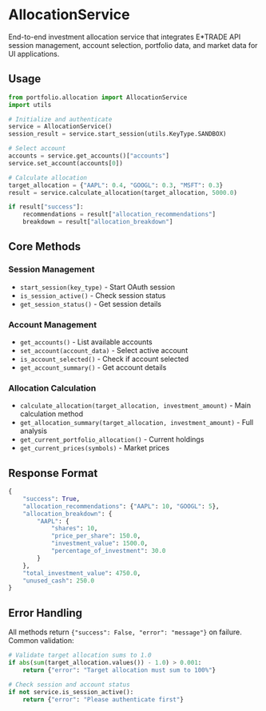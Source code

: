# AllocationService

End-to-end investment allocation service that integrates E*TRADE API session management, account selection, portfolio data, and market data for UI applications.

## Usage

```python
from portfolio.allocation import AllocationService
import utils

# Initialize and authenticate
service = AllocationService()
session_result = service.start_session(utils.KeyType.SANDBOX)

# Select account
accounts = service.get_accounts()["accounts"]
service.set_account(accounts[0])

# Calculate allocation
target_allocation = {"AAPL": 0.4, "GOOGL": 0.3, "MSFT": 0.3}
result = service.calculate_allocation(target_allocation, 5000.0)

if result["success"]:
    recommendations = result["allocation_recommendations"]
    breakdown = result["allocation_breakdown"]
```

## Core Methods

### Session Management
- `start_session(key_type)` - Start OAuth session
- `is_session_active()` - Check session status
- `get_session_status()` - Get session details

### Account Management  
- `get_accounts()` - List available accounts
- `set_account(account_data)` - Select active account
- `is_account_selected()` - Check if account selected
- `get_account_summary()` - Get account details

### Allocation Calculation
- `calculate_allocation(target_allocation, investment_amount)` - Main calculation method
- `get_allocation_summary(target_allocation, investment_amount)` - Full analysis
- `get_current_portfolio_allocation()` - Current holdings
- `get_current_prices(symbols)` - Market prices

## Response Format

```python
{
    "success": True,
    "allocation_recommendations": {"AAPL": 10, "GOOGL": 5},
    "allocation_breakdown": {
        "AAPL": {
            "shares": 10,
            "price_per_share": 150.0,
            "investment_value": 1500.0,
            "percentage_of_investment": 30.0
        }
    },
    "total_investment_value": 4750.0,
    "unused_cash": 250.0
}
```

## Error Handling

All methods return `{"success": False, "error": "message"}` on failure. Common validation:

```python
# Validate target allocation sums to 1.0
if abs(sum(target_allocation.values()) - 1.0) > 0.001:
    return {"error": "Target allocation must sum to 100%"}

# Check session and account status
if not service.is_session_active():
    return {"error": "Please authenticate first"}
```